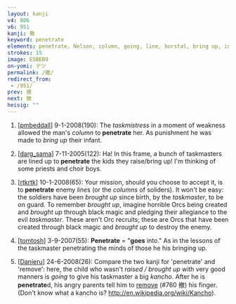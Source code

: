 ```yaml
---
layout: kanji
v4: 886
v6: 951
kanji: 徹
keyword: penetrate
elements: penetrate, Nelson, column, going, line, borstal, bring up, infant, toddler, top hat, elbow, moon, month, flesh, part of the body, taskmaster
strokes: 15
image: E5BEB9
on-yomi: テツ
permalink: /徹/
redirect_from:
 - /951/
prev: 徳
next: 徴
heisig: ""
---
```


1) [<a href="http://kanji.koohii.com/profile/pmbeddall">pmbeddall</a>] 9-1-2008(190): The <em>taskmistress</em> in a moment of weakness allowed the man&#039;s <em>column</em> to<strong> penetrate</strong> her. As punishment he was made to <em>bring up</em> their infant.

2) [<a href="http://kanji.koohii.com/profile/darg_sama">darg_sama</a>] 7-11-2005(122): Ha! In this frame, a bunch of taskmasters are lined up to<strong> penetrate</strong> the kids they raise/bring up! I&#039;m thinking of some priests and choir boys.

3) [<a href="http://kanji.koohii.com/profile/rtkrtk">rtkrtk</a>] 10-1-2008(65): Your mission, should you choose to accept it, is to<strong> penetrate</strong> enemy <em>line</em>s (or the <em>columns</em> of soliders). It won&#039;t be easy: the soldiers have been <em>brought up</em> since birth, by the <em>taskmaster</em>, to be on guard. To remember <em>brought up</em>, imagine horrible Orcs being created and <em>brought up</em> through black magic and pledging their allegiance to the evil <em>taskmaster</em>. These aren&#039;t Orc recruits; these are Orcs that have been created through black magic and <em>brought up</em> to destroy the enemy.

4) [<a href="http://kanji.koohii.com/profile/tomtosh">tomtosh</a>] 3-9-2007(55): <strong>Penetrate</strong> = &quot;<strong>goes</strong> into.&quot; As in the lessons of the taskmaster penetrating the minds of those he his bringing up.

5) [<a href="http://kanji.koohii.com/profile/Danieru">Danieru</a>] 24-6-2008(26): Compare the two kanji for &#039;penetrate&#039; and &#039;remove&#039;: here, the child who wasn&#039;t <em>raised / brought up</em> with very good manners is <em>going</em> to give his taskmaster a big <em>kancho</em>. After he is<strong> penetrate</strong>d, his angry parents tell him to <a href="../v4/760.html">remove</a> (#760 撤) his finger. (Don&#039;t know what a kancho is? <a href="http://en.wikipedia.org/wiki/Kancho">http://en.wikipedia.org/wiki/Kancho</a>).

